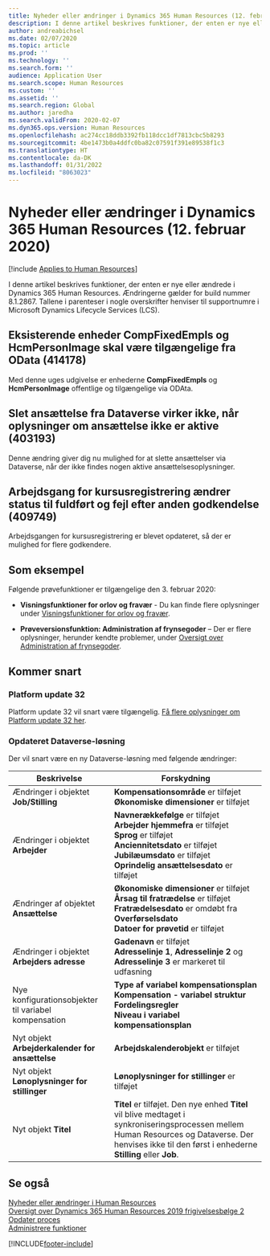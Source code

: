 ```yaml
---
title: Nyheder eller ændringer i Dynamics 365 Human Resources (12. februar 2020)
description: I denne artikel beskrives funktioner, der enten er nye eller ændrede i Microsoft Dynamics 365 Human Resources for 12. februar 2020.
author: andreabichsel
ms.date: 02/07/2020
ms.topic: article
ms.prod: ''
ms.technology: ''
ms.search.form: ''
audience: Application User
ms.search.scope: Human Resources
ms.custom: ''
ms.assetid: ''
ms.search.region: Global
ms.author: jaredha
ms.search.validFrom: 2020-02-07
ms.dyn365.ops.version: Human Resources
ms.openlocfilehash: ac274cc18ddb3392fb118dcc1df7813cbc5b8293
ms.sourcegitcommit: 4be1473b0a4ddfc0ba82c07591f391e89538f1c3
ms.translationtype: HT
ms.contentlocale: da-DK
ms.lasthandoff: 01/31/2022
ms.locfileid: "8063023"
---
```

# <a name="whats-new-or-changed-in-dynamics-365-human-resources-february-12-2020"></a>Nyheder eller ændringer i Dynamics 365 Human Resources (12. februar 2020)

[!include [Applies to Human Resources](../includes/applies-to-hr.md)]



I denne artikel beskrives funktioner, der enten er nye eller ændrede i Dynamics 365 Human Resources. Ændringerne gælder for build nummer 8.1.2867. Tallene i parenteser i nogle overskrifter henviser til supportnumre i Microsoft Dynamics Lifecycle Services (LCS).

## <a name="existing-entities-compfixedempls-and-hcmpersonimage-should-be-accessible-from-odata-414178"></a>Eksisterende enheder CompFixedEmpls og HcmPersonImage skal være tilgængelige fra OData (414178)

Med denne uges udgivelse er enhederne **CompFixedEmpls** og **HcmPersonImage** offentlige og tilgængelige via ODAta.

## <a name="delete-employment-from-dataverse-doesnt-work-when-employment-details-arent-active-403193"></a>Slet ansættelse fra Dataverse virker ikke, når oplysninger om ansættelse ikke er aktive (403193)

Denne ændring giver dig nu mulighed for at slette ansættelser via Dataverse, når der ikke findes nogen aktive ansættelsesoplysninger.

## <a name="course-registration-workflow-changes-status-to-complete-and-errors-after-second-approval-409749"></a>Arbejdsgang for kursusregistrering ændrer status til fuldført og fejl efter anden godkendelse (409749)

Arbejdsgangen for kursusregistrering er blevet opdateret, så der er mulighed for flere godkendere.

## <a name="in-preview"></a>Som eksempel

Følgende prøvefunktioner er tilgængelige den 3. februar 2020:

- **Visningsfunktioner for orlov og fravær** - Du kan finde flere oplysninger under [Visningsfunktioner for orlov og fravær](hr-leave-and-absence-overview.md?leave-and-absence-preview-features).

- **Prøveversionsfunktion: Administration af frynsegoder** – Der er flere oplysninger, herunder kendte problemer, under [Oversigt over Administration af frynsegoder](hr-benefits-management-overview.md).

## <a name="coming-soon"></a>Kommer snart

### <a name="platform-update-32"></a>Platform update 32 

Platform update 32 vil snart være tilgængelig. [Få flere oplysninger om Platform update 32 her](../fin-ops-core/dev-itpro/get-started/whats-new-platform-update-32.md).

### <a name="updated-dataverse-solution"></a>Opdateret Dataverse-løsning

Der vil snart være en ny Dataverse-løsning med følgende ændringer:

| Beskrivelse | Forskydning |
| ----------------------------------------- | --- |
| Ændringer i objektet **Job/Stilling** | **Kompensationsområde** er tilføjet</br>**Økonomiske dimensioner** er tilføjet |
| Ændringer i objektet **Arbejder** | **Navnerækkefølge** er tilføjet</br>**Arbejder hjemmefra** er tilføjet</br>**Sprog** er tilføjet</br>**Anciennitetsdato** er tilføjet</br>**Jubilæumsdato** er tilføjet</br>**Oprindelig ansættelsesdato** er tilføjet |
| Ændringer af objektet **Ansættelse** | **Økonomiske dimensioner** er tilføjet</br>**Årsag til fratrædelse** er tilføjet</br>**Fratrædelsesdato** er omdøbt fra **Overførselsdato**</br>**Datoer for prøvetid** er tilføjet |
| Ændringer i objektet **Arbejders adresse** | **Gadenavn** er tilføjet</br>**Adresselinje 1**, **Adresselinje 2** og **Adresselinje 3** er markeret til udfasning |
| Nye konfigurationsobjekter til variabel kompensation | **Type af variabel kompensationsplan**</br>**Kompensation - variabel struktur**</br>**Fordelingsregler**</br>**Niveau i variabel kompensationsplan** |
| Nyt objekt **Arbejderkalender for ansættelse** | **Arbejdskalenderobjekt** er tilføjet |
| Nyt objekt **Lønoplysninger for stillinger** | **Lønoplysninger for stillinger** er tilføjet |
| Nyt objekt **Titel** | **Titel** er tilføjet. Den nye enhed **Titel** vil blive medtaget i synkroniseringsprocessen mellem Human Resources og Dataverse. Der henvises ikke til den først i enhederne **Stilling** eller **Job**. |

## <a name="see-also"></a>Se også

[Nyheder eller ændringer i Human Resources](hr-admin-whats-new.md)</br>
[Oversigt over Dynamics 365 Human Resources 2019 frigivelsesbølge 2](/dynamics365-release-plan/2019wave2/dynamics365-human-resources/)</br>
[Opdater proces](hr-admin-setup-update-process.md)</br>
[Administrere funktioner](hr-admin-manage-features.md)

[!INCLUDE[footer-include](../includes/footer-banner.md)]